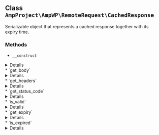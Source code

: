 ## Class `AmpProject\AmpWP\RemoteRequest\CachedResponse`

Serializable object that represents a cached response together with its expiry time.

### Methods
* `__construct`

<details>

```php
public __construct( $body, $headers, $status_code, DateTimeInterface $expiry )
```

Instantiate a CachedResponse object.


</details>
* `get_body`

<details>

```php
public get_body()
```

Get the cached body.


</details>
* `get_headers`

<details>

```php
public get_headers()
```

Get the cached headers.


</details>
* `get_status_code`

<details>

```php
public get_status_code()
```

Get the cached status code.


</details>
* `is_valid`

<details>

```php
public is_valid()
```

Determine the validity of the cached response.


</details>
* `get_expiry`

<details>

```php
public get_expiry()
```

Get the expiry of the cached value.


</details>
* `is_expired`

<details>

```php
public is_expired()
```

Check whether the cached value is expired.


</details>
